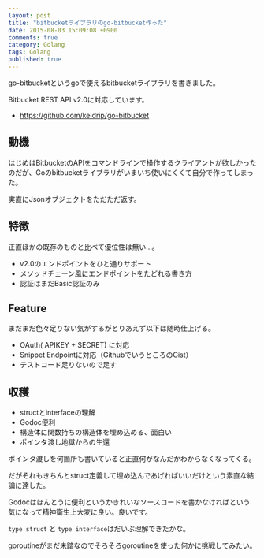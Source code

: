 ```yaml
---
layout: post
title: "bitbucketライブラリのgo-bitbucket作った"
date: 2015-08-03 15:09:08 +0900 
comments: true
category: Golang
tags: Golang
published: true
---
```


go-bitbucketというgoで使えるbitbucketライブラリを書きました。

Bitbucket REST API v2.0に対応しています。

- <https://github.com/keidrip/go-bitbucket>

## 動機

はじめはBitbucketのAPIをコマンドラインで操作するクライアントが欲しかったのだが、Goのbitbucketライブラリがいまいち使いにくくて自分で作ってしまった。

実直にJsonオブジェクトをただただ返す。

## 特徴

正直ほかの既存のものと比べて優位性は無い…。

- v2.0のエンドポイントをひと通りサポート
- メソッドチェーン風にエンドポイントをたどれる書き方
- 認証はまだBasic認証のみ 
 

## Feature

まだまだ色々足りない気がするがとりあえず以下は随時仕上げる。

- OAuth( APIKEY + SECRET) に対応
- Snippet Endpointに対応（GithubでいうところのGist）
- テストコード足りないので足す

## 収穫

- structとinterfaceの理解
- Godoc便利
- 構造体に関数持ちの構造体を埋め込める、面白い
- ポインタ渡し地獄からの生還

ポインタ渡しを何箇所も書いていると正直何がなんだかわからなくなってくる。

だがそれもきちんとstruct定義して埋め込んであげればいいだけという素直な結論に達した。

Godocはほんとうに便利というかきれいなソースコードを書かなければという気になって精神衛生上大変に良い。良いです。

`type struct` と `type interface`はだいぶ理解できたかな。

goroutineがまだ未踏なのでそろそろgoroutineを使った何かに挑戦してみたい。


